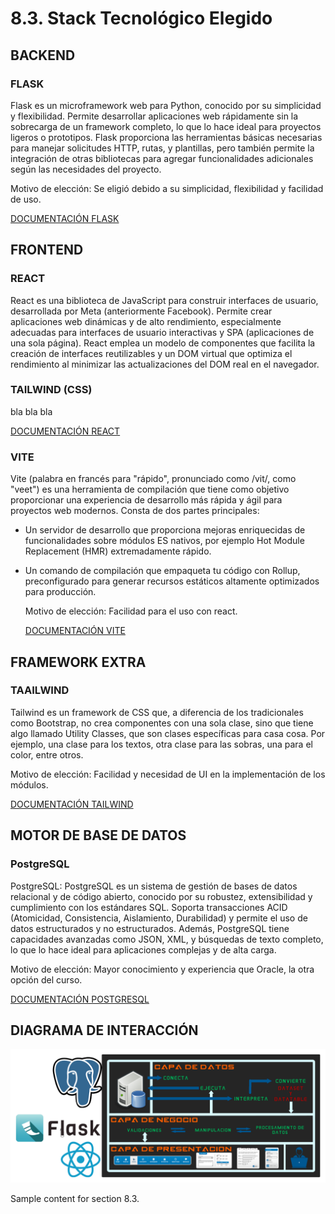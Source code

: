 # 8.3. Stack Tecnológico Elegido
## BACKEND
### FLASK
  Flask es un microframework web para Python, conocido por su simplicidad y flexibilidad. Permite desarrollar aplicaciones web rápidamente sin la sobrecarga de un framework completo, lo que lo hace ideal para proyectos ligeros o prototipos. Flask proporciona las herramientas básicas necesarias para manejar solicitudes HTTP, rutas, y plantillas, pero también permite la integración de otras bibliotecas para agregar funcionalidades adicionales según las necesidades del proyecto.

  Motivo de elección: Se eligió debido a su simplicidad, flexibilidad y facilidad de uso.

[DOCUMENTACIÓN FLASK](https://flask-es.readthedocs.io/)
## FRONTEND
### REACT
  React es una biblioteca de JavaScript para construir interfaces de usuario, desarrollada por Meta (anteriormente Facebook). Permite crear aplicaciones web dinámicas y de alto rendimiento, especialmente adecuadas para interfaces de usuario interactivas y SPA (aplicaciones de una sola página). React emplea un modelo de componentes que facilita la creación de interfaces reutilizables y un DOM virtual que optimiza el rendimiento al minimizar las actualizaciones del DOM real en el navegador.

### TAILWIND (CSS)
bla bla bla


  [DOCUMENTACIÓN REACT](https://es.react.dev/learn)
### VITE
Vite (palabra en francés para "rápido", pronunciado como /vit/, como "veet") es una herramienta de compilación que tiene como objetivo proporcionar una experiencia de desarrollo más rápida y ágil para proyectos web modernos. Consta de dos partes principales:

- Un servidor de desarrollo que proporciona mejoras enriquecidas de funcionalidades sobre módulos ES nativos, por ejemplo Hot Module Replacement (HMR) extremadamente rápido.

- Un comando de compilación que empaqueta tu código con Rollup, preconfigurado para generar recursos estáticos altamente optimizados para producción.
  
  Motivo de elección: Facilidad para el uso con react.
  
  [DOCUMENTACIÓN VITE](https://es.vite.dev/guide/)
  
## FRAMEWORK EXTRA
### TAAILWIND
Tailwind es un framework de CSS que, a diferencia de los tradicionales como Bootstrap, no crea componentes con una sola clase, sino que tiene algo llamado Utility Classes, que son clases específicas para casa cosa. Por ejemplo, una clase para los textos, otra clase para las sobras, una para el color, entre otros. 

  Motivo de elección: Facilidad y necesidad de UI en la implementación de los módulos.
  
[DOCUMENTACIÓN TAILWIND](https://tailwindcss.com/docs/guides/create-react-app)

## MOTOR DE BASE DE DATOS
### PostgreSQL
  PostgreSQL: PostgreSQL es un sistema de gestión de bases de datos relacional y de código abierto, conocido por su robustez, extensibilidad y cumplimiento con los estándares SQL. Soporta transacciones ACID (Atomicidad, Consistencia, Aislamiento, Durabilidad) y permite el uso de datos estructurados y no estructurados. Además, PostgreSQL tiene capacidades avanzadas como JSON, XML, y búsquedas de texto completo, lo que lo hace ideal para aplicaciones complejas y de alta carga.

  Motivo de elección: Mayor conocimiento y experiencia que Oracle, la otra opción del curso.
 
[DOCUMENTACIÓN POSTGRESQL](https://www.postgresql.org/docs/)

## DIAGRAMA DE INTERACCIÓN
![Interaccion tres capas](../8.3/Interaccion_tres_capas.png)

Sample content for section 8.3.
